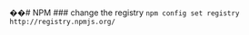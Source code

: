 ��#   N P M     # # #   c h a n g e   t h e   r e g i s t r y     ` n p m   c o n f i g   s e t   r e g i s t r y   h t t p : / / r e g i s t r y . n p m j s . o r g / `   